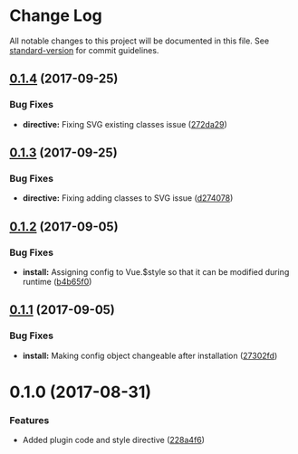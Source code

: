 # Change Log

All notable changes to this project will be documented in this file. See [standard-version](https://github.com/conventional-changelog/standard-version) for commit guidelines.

<a name="0.1.4"></a>
## [0.1.4](https://github.com/optick/vuestyle/compare/v0.1.3...v0.1.4) (2017-09-25)


### Bug Fixes

* **directive:** Fixing SVG existing classes issue ([272da29](https://github.com/optick/vuestyle/commit/272da29))



<a name="0.1.3"></a>
## [0.1.3](https://github.com/optick/vuestyle/compare/v0.1.2...v0.1.3) (2017-09-25)


### Bug Fixes

* **directive:** Fixing adding classes to SVG issue ([d274078](https://github.com/optick/vuestyle/commit/d274078))



<a name="0.1.2"></a>
## [0.1.2](https://github.com/optick/vuestyle/compare/v0.1.1...v0.1.2) (2017-09-05)


### Bug Fixes

* **install:** Assigning config to Vue.$style so that it can be modified during runtime ([b4b65f0](https://github.com/optick/vuestyle/commit/b4b65f0))



<a name="0.1.1"></a>
## [0.1.1](https://github.com/optick/vuestyle/compare/v0.1.0...v0.1.1) (2017-09-05)


### Bug Fixes

* **install:** Making config object changeable after installation ([27302fd](https://github.com/optick/vuestyle/commit/27302fd))



<a name="0.1.0"></a>
# 0.1.0 (2017-08-31)


### Features

* Added plugin code and style directive ([228a4f6](https://github.com/optick/vuestyle/commit/228a4f6))
